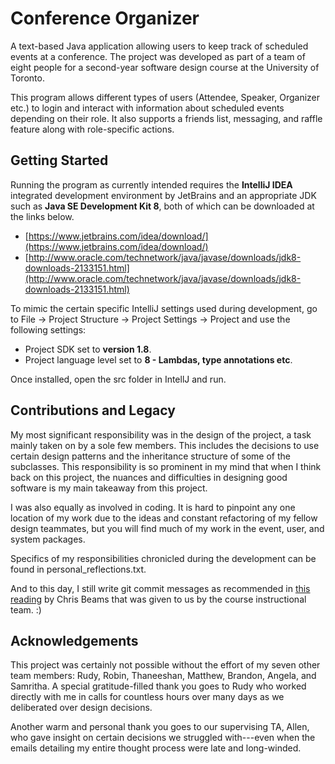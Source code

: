 # Conference Organizer

A text-based Java application allowing users to keep track of scheduled events at a conference. 
The project was developed as part of a team of eight people for a second-year software design course at the University of Toronto. 

This program allows different types of users (Attendee, Speaker, Organizer etc.) to login and interact with information about scheduled events depending on their role. It also supports a friends list, messaging, and raffle feature along with role-specific actions.

## Getting Started

Running the program as currently intended requires the **IntelliJ IDEA** integrated development environment by JetBrains and an
appropriate JDK such as **Java SE Development Kit 8**, both of which can be downloaded at the links below.

* [https://www.jetbrains.com/idea/download/](https://www.jetbrains.com/idea/download/)
* [http://www.oracle.com/technetwork/java/javase/downloads/jdk8-downloads-2133151.html](http://www.oracle.com/technetwork/java/javase/downloads/jdk8-downloads-2133151.html)

To mimic the certain specific IntelliJ settings used during development, go to File -> Project Structure -> Project Settings -> Project and use the following settings:
* Project SDK set to **version 1.8**.
* Project language level set to **8 - Lambdas, type annotations etc**.

Once installed, open the src folder in IntellJ and run.

## Contributions and Legacy
My most significant responsibility was in the design of the project, a task mainly taken on by a sole few members.
This includes the decisions to use certain design patterns and the inheritance structure of some of the subclasses.
This responsibility is so prominent in my mind that when I think back on this project, the nuances and difficulties in designing good software is my main takeaway from this project.

I was also equally as involved in coding. It is hard to pinpoint any one location of my work due to the ideas and constant refactoring of my fellow design teammates, but you will find much of my work in the event, user, and system packages. 

Specifics of my responsibilities chronicled during the development can be found in personal_reflections.txt.

And to this day, I still write git commit messages as recommended in [this reading](https://chris.beams.io/posts/git-commit/) by Chris Beams that was given to us by the course instructional team. :) 

## Acknowledgements
This project was certainly not possible without the effort of my seven other team members: Rudy, Robin, Thaneeshan, Matthew, Brandon, Angela, and Samritha.
A special gratitude-filled thank you goes to Rudy who worked directly with me in calls for countless hours over many days as we deliberated over design decisions.

Another warm and personal thank you goes to our supervising TA, Allen, who gave insight on certain decisions we struggled with---even when the
emails detailing my entire thought process were late and long-winded.
